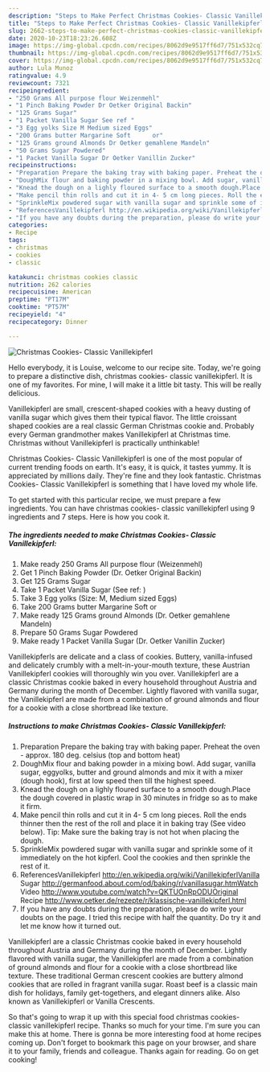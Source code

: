 ```yaml
---
description: "Steps to Make Perfect Christmas Cookies- Classic Vanillekipferl"
title: "Steps to Make Perfect Christmas Cookies- Classic Vanillekipferl"
slug: 2662-steps-to-make-perfect-christmas-cookies-classic-vanillekipferl
date: 2020-10-23T18:23:26.608Z
image: https://img-global.cpcdn.com/recipes/8062d9e9517ff6d7/751x532cq70/christmas-cookies-classic-vanillekipferl-recipe-main-photo.jpg
thumbnail: https://img-global.cpcdn.com/recipes/8062d9e9517ff6d7/751x532cq70/christmas-cookies-classic-vanillekipferl-recipe-main-photo.jpg
cover: https://img-global.cpcdn.com/recipes/8062d9e9517ff6d7/751x532cq70/christmas-cookies-classic-vanillekipferl-recipe-main-photo.jpg
author: Lula Munoz
ratingvalue: 4.9
reviewcount: 7321
recipeingredient:
- "250 Grams All purpose flour Weizenmehl"
- "1 Pinch Baking Powder Dr Oetker Original Backin"
- "125 Grams Sugar"
- "1 Packet Vanilla Sugar See ref "
- "3 Egg yolks Size M Medium sized Eggs"
- "200 Grams butter Margarine Soft      or"
- "125 Grams ground Almonds Dr Oetker gemahlene Mandeln"
- "50 Grams Sugar Powdered"
- "1 Packet Vanilla Sugar Dr Oetker Vanillin Zucker"
recipeinstructions:
- "Preparation Prepare the baking tray with baking paper. Preheat the oven - approx. 180 deg. celsius (top and bottom heat)"
- "DoughMix flour and baking powder in a mixing bowl. Add sugar, vanilla sugar, eggyolks, butter and ground almonds and mix it with a mixer (dough hook), first at low speed then till the highest speed."
- "Knead the dough on a lighly floured surface to a smooth dough.Place the dough covered in plastic wrap in 30 minutes in fridge so as to make it firm."
- "Make pencil thin rolls and cut it in 4- 5 cm long pieces. Roll the ends thinner then the rest of the roll and place it in baking tray (See video below). Tip: Make sure the baking tray is not hot when placing the dough."
- "SprinkleMix powdered sugar with vanilla sugar and sprinkle some of it immediately on the hot kipferl. Cool the cookies and then sprinkle the rest of it."
- "ReferencesVanillekipferl http://en.wikipedia.org/wiki/VanillekipferlVanilla Sugar http://germanfood.about.com/od/baking/r/vanillasugar.htmWatch Video http://www.youtube.com/watch?v=QKTUOnRpODUOriginal Recipe http://www.oetker.de/rezepte/r/klassische-vanillekipferl.html"
- "If you have any doubts during the preparation, please do write your doubts on the page. I tried this recipe with half the quantity. Do try it and let me know how it turned out."
categories:
- Recipe
tags:
- christmas
- cookies
- classic

katakunci: christmas cookies classic 
nutrition: 262 calories
recipecuisine: American
preptime: "PT17M"
cooktime: "PT57M"
recipeyield: "4"
recipecategory: Dinner

---
```



![Christmas Cookies- Classic Vanillekipferl](https://img-global.cpcdn.com/recipes/8062d9e9517ff6d7/751x532cq70/christmas-cookies-classic-vanillekipferl-recipe-main-photo.jpg)

Hello everybody, it is Louise, welcome to our recipe site. Today, we're going to prepare a distinctive dish, christmas cookies- classic vanillekipferl. It is one of my favorites. For mine, I will make it a little bit tasty. This will be really delicious.

Vanillekipferl are small, crescent-shaped cookies with a heavy dusting of vanilla sugar which gives them their typical flavor. The little croissant shaped cookies are a real classic German Christmas cookie and. Probably every German grandmother makes Vanillekipferl at Christmas time. Christmas without Vanillekipferl is practically unthinkable!

Christmas Cookies- Classic Vanillekipferl is one of the most popular of current trending foods on earth. It's easy, it is quick, it tastes yummy. It is appreciated by millions daily. They're fine and they look fantastic. Christmas Cookies- Classic Vanillekipferl is something that I have loved my whole life.


To get started with this particular recipe, we must prepare a few ingredients. You can have christmas cookies- classic vanillekipferl using 9 ingredients and 7 steps. Here is how you cook it.

<!--inarticleads1-->

##### The ingredients needed to make Christmas Cookies- Classic Vanillekipferl:

1. Make ready 250 Grams All purpose flour (Weizenmehl)
1. Get 1 Pinch Baking Powder (Dr. Oetker Original Backin)
1. Get 125 Grams Sugar
1. Take 1 Packet Vanilla Sugar (See ref: )
1. Take 3 Egg yolks (Size: M, Medium sized Eggs)
1. Take 200 Grams butter Margarine Soft      or
1. Make ready 125 Grams ground Almonds (Dr. Oetker gemahlene Mandeln)
1. Prepare 50 Grams Sugar Powdered
1. Make ready 1 Packet Vanilla Sugar (Dr. Oetker Vanillin Zucker)


Vanillekipferls are delicate and a class of cookies. Buttery, vanilla-infused and delicately crumbly with a melt-in-your-mouth texture, these Austrian Vanillekipferl cookies will thoroughly win you over. Vanillekipferl are a classic Christmas cookie baked in every household throughout Austria and Germany during the month of December. Lightly flavored with vanilla sugar, the Vanillekipferl are made from a combination of ground almonds and flour for a cookie with a close shortbread like texture. 

<!--inarticleads2-->

##### Instructions to make Christmas Cookies- Classic Vanillekipferl:

1. Preparation Prepare the baking tray with baking paper. Preheat the oven - approx. 180 deg. celsius (top and bottom heat)
1. DoughMix flour and baking powder in a mixing bowl. Add sugar, vanilla sugar, eggyolks, butter and ground almonds and mix it with a mixer (dough hook), first at low speed then till the highest speed.
1. Knead the dough on a lighly floured surface to a smooth dough.Place the dough covered in plastic wrap in 30 minutes in fridge so as to make it firm.
1. Make pencil thin rolls and cut it in 4- 5 cm long pieces. Roll the ends thinner then the rest of the roll and place it in baking tray (See video below). Tip: Make sure the baking tray is not hot when placing the dough.
1. SprinkleMix powdered sugar with vanilla sugar and sprinkle some of it immediately on the hot kipferl. Cool the cookies and then sprinkle the rest of it.
1. ReferencesVanillekipferl http://en.wikipedia.org/wiki/VanillekipferlVanilla Sugar http://germanfood.about.com/od/baking/r/vanillasugar.htmWatch Video http://www.youtube.com/watch?v=QKTUOnRpODUOriginal Recipe http://www.oetker.de/rezepte/r/klassische-vanillekipferl.html
1. If you have any doubts during the preparation, please do write your doubts on the page. I tried this recipe with half the quantity. Do try it and let me know how it turned out.


Vanillekipferl are a classic Christmas cookie baked in every household throughout Austria and Germany during the month of December. Lightly flavored with vanilla sugar, the Vanillekipferl are made from a combination of ground almonds and flour for a cookie with a close shortbread like texture. These traditional German crescent cookies are buttery almond cookies that are rolled in fragrant vanilla sugar. Roast beef is a classic main dish for holidays, family get-togethers, and elegant dinners alike. Also known as Vanillekipferl or Vanilla Crescents. 

So that's going to wrap it up with this special food christmas cookies- classic vanillekipferl recipe. Thanks so much for your time. I'm sure you can make this at home. There is gonna be more interesting food at home recipes coming up. Don't forget to bookmark this page on your browser, and share it to your family, friends and colleague. Thanks again for reading. Go on get cooking!
